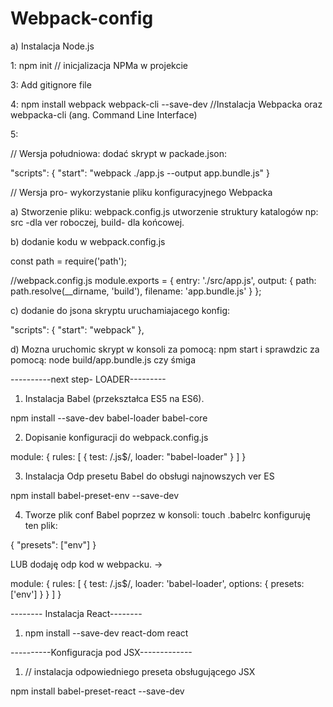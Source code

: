 # Webpack-config

a) Instalacja Node.js

1: npm init  // inicjalizacja NPMa w projekcie

3: Add gitignore file

4: npm install webpack webpack-cli --save-dev  //Instalacja Webpacka oraz webpacka-cli (ang. Command Line Interface)

5: 

// Wersja południowa: dodać skrypt w packade.json: 

"scripts": {
    "start": "webpack ./app.js --output app.bundle.js"
}

// Wersja pro- wykorzystanie pliku konfiguracyjnego Webpacka

a) Stworzenie pliku: webpack.config.js
utworzenie struktury katalogów np: src -dla ver roboczej, build- dla końcowej.

b) dodanie kodu w webpack.config.js 

const path = require('path');

//webpack.config.js
module.exports = {
    entry: './src/app.js',
    output: {
        path: path.resolve(__dirname, 'build'),
        filename: 'app.bundle.js'
    }
};

c) dodanie do jsona skryptu uruchamiajacego konfig:

"scripts": {
    "start": "webpack"
},

d) Mozna uruchomic skrypt w konsoli za pomocą: npm start
i sprawdzic za pomocą: node build/app.bundle.js czy śmiga

----------next step- LOADER---------

1. Instalacja Babel (przekształca ES5 na ES6).

npm install --save-dev babel-loader babel-core

2. Dopisanie konfiguracji do webpack.config.js

module: {
        rules: [
            {
                test: /\.js$/,
                loader: "babel-loader"
            }
        ]
    }

3. Instalacja Odp presetu Babel do obsługi najnowszych ver ES

npm install babel-preset-env --save-dev

4. Tworze plik conf Babel poprzez w konsoli: touch .babelrc
konfiguruję ten plik:

{
  "presets": ["env"]
}

LUB dodaję odp kod w webpacku. ->

module: {
  rules: [
    {
      test: /\.js$/,
      loader: 'babel-loader',
      options: {
        presets: ['env']
      }
    }
  ]
}

-------- Instalacja React--------
1. npm install --save-dev react-dom react

----------Konfiguracja pod JSX-------------
1. // instalacja odpowiedniego preseta obsługującego JSX

 npm install babel-preset-react --save-dev